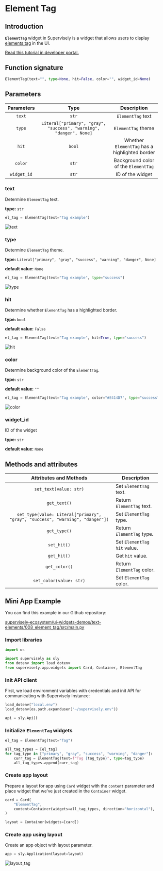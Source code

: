 # Element Tag

## Introduction

**`ElementTag`** widget in Supervisely is a widget that allows users to display [elements tag](https://element.eleme.io/1.4/#/en-US/component/tag) in the UI.

[Read this tutorial in developer portal.](https://developer.supervise.ly/app-development/widgets/text-elements/elementtag)

## Function signature

```python
ElementTag(text="", type=None, hit=False, color="", widget_id=None)
```

## Parameters

| Parameters  |                                Type                                |                  Description                  |
| :---------: | :----------------------------------------------------------------: | :-------------------------------------------: |
|   `text`    |                               `str`                                |               `ElementTag` text               |
|   `type`    | `Literal["primary", "gray", "success", "warning", "danger", None]` |              `ElementTag` theme               |
|    `hit`    |                               `bool`                               | Whether `ElementTag` has a highlighted border |
|   `color`   |                               `str`                                |     Background color of the `ElementTag`      |
| `widget_id` |                               `str`                                |               ID of the widget                |

### text

Determine `ElementTag` text.

**type:** `str`

```python
el_tag = ElementTag(text="Tag example")
```

![text](https://user-images.githubusercontent.com/120389559/226908793-2a620b84-0b72-4231-8639-ce1f3a458f89.png)

### type

Determine `ElementTag` theme.

**type:** `Literal["primary", "gray", "success", "warning", "danger", None]`

**default value:** `None`

```python
el_tag = ElementTag(text="Tag example", type="success")
```

![type](https://user-images.githubusercontent.com/120389559/226909285-8ad976b9-e16a-4ebc-b0f4-f76e9b7fb7c2.png)

### hit

Determine whether `ElementTag` has a highlighted border.

**type:** `bool`

**default value:** `False`

```python
el_tag = ElementTag(text="Tag example", hit=True, type="success")
```

![hit](https://user-images.githubusercontent.com/120389559/226909880-f21382df-01de-42fc-9c0d-81dad8522e7c.png)

### color

Determine background color of the `ElementTag`.

**type:** `str`

**default value:** `""`

```python
el_tag = ElementTag(text="Tag example", color="#E414D7", type="success")
```

![color](https://user-images.githubusercontent.com/120389559/226910422-d0dc98ec-40da-4c11-adb3-69feff45e57a.png)

### widget_id

ID of the widget

**type:** `str`

**default value:** `None`

## Methods and attributes

|                            Attributes and Methods                             | Description                   |
| :---------------------------------------------------------------------------: | ----------------------------- |
|                            `set_text(value: str)`                             | Set `ElementTag` text.        |
|                                 `get_text()`                                  | Return `ElementTag` text.     |
| `set_type(value: Literal["primary", "gray", "success", "warning", "danger"])` | Set `ElementTag` type.        |
|                                 `get_type()`                                  | Return `ElementTag` type.     |
|                                  `set_hit()`                                  | Set `ElementTag` `hit` value. |
|                                  `get_hit()`                                  | Get `hit` value.              |
|                                 `get_color()`                                 | Return `ElementTag` color.    |
|                            `set_color(value: str)`                            | Set `ElementTag` color.       |

## Mini App Example

You can find this example in our Github repository:

[supervisely-ecosystem/ui-widgets-demos/text-elements/008_element_tag/src/main.py](https://github.com/supervisely-ecosystem/ui-widgets-demos/blob/master/text-elements/008_element_tag/src/main.py)

### Import libraries

```python
import os

import supervisely as sly
from dotenv import load_dotenv
from supervisely.app.widgets import Card, Container, ElementTag
```

### Init API client

First, we load environment variables with credentials and init API for communicating with Supervisely Instance:

```python
load_dotenv("local.env")
load_dotenv(os.path.expanduser("~/supervisely.env"))

api = sly.Api()
```

### Initialize `ElementTag` widgets

```python
el_tag = ElementTag(text="Tag")

all_tag_types = [el_tag]
for tag_type in ["primary", "gray", "success", "warning", "danger"]:
    curr_tag = ElementTag(text=f"Tag {tag_type}", type=tag_type)
    all_tag_types.append(curr_tag)
```

### Create app layout

Prepare a layout for app using `Card` widget with the `content` parameter and place widget that we've just created in the `Container` widget.

```python
card = Card(
    "ElementTag",
    content=Container(widgets=all_tag_types, direction="horizontal"),
)

layout = Container(widgets=[card])
```

### Create app using layout

Create an app object with layout parameter.

```python
app = sly.Application(layout=layout)
```

![layout_tag](https://user-images.githubusercontent.com/120389559/226914574-394c3629-4816-42c8-8a5a-82aec34239ad.png)
